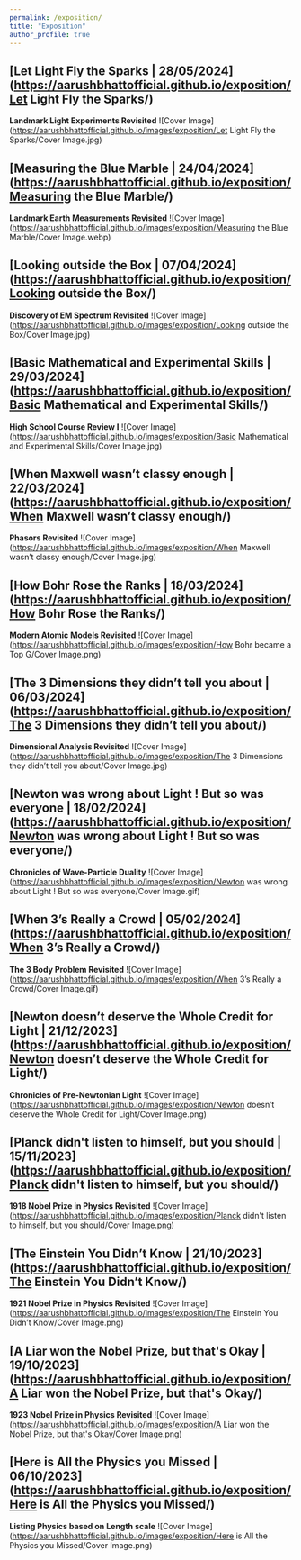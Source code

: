 ```yaml
---
permalink: /exposition/
title: "Exposition"
author_profile: true
---
```


<!-- 14 -->
## [Let Light Fly the Sparks | 28/05/2024](https://aarushbhattofficial.github.io/exposition/Let Light Fly the Sparks/)
**Landmark Light Experiments Revisited**
![Cover Image](https://aarushbhattofficial.github.io/images/exposition/Let Light Fly the Sparks/Cover Image.jpg)


<!-- 13 -->
## [Measuring the Blue Marble | 24/04/2024](https://aarushbhattofficial.github.io/exposition/Measuring the Blue Marble/)
**Landmark Earth Measurements Revisited**
![Cover Image](https://aarushbhattofficial.github.io/images/exposition/Measuring the Blue Marble/Cover Image.webp)


<!-- 12 -->
## [Looking outside the Box | 07/04/2024](https://aarushbhattofficial.github.io/exposition/Looking outside the Box/)
**Discovery of EM Spectrum Revisited**
![Cover Image](https://aarushbhattofficial.github.io/images/exposition/Looking outside the Box/Cover Image.jpg)


<!-- 11 -->
## [Basic Mathematical and Experimental Skills | 29/03/2024](https://aarushbhattofficial.github.io/exposition/Basic Mathematical and Experimental Skills/)
**High School Course Review I**
![Cover Image](https://aarushbhattofficial.github.io/images/exposition/Basic Mathematical and Experimental Skills/Cover Image.jpg)


<!-- 10 -->
## [When Maxwell wasn’t classy enough | 22/03/2024](https://aarushbhattofficial.github.io/exposition/When Maxwell wasn’t classy enough/)
**Phasors Revisited**
![Cover Image](https://aarushbhattofficial.github.io/images/exposition/When Maxwell wasn’t classy enough/Cover Image.jpg)


<!-- 9 -->
## [How Bohr Rose the Ranks | 18/03/2024](https://aarushbhattofficial.github.io/exposition/How Bohr Rose the Ranks/)
**Modern Atomic Models Revisited**
![Cover Image](https://aarushbhattofficial.github.io/images/exposition/How Bohr became a Top G/Cover Image.png)


<!-- 8 -->
## [The 3 Dimensions they didn’t tell you about | 06/03/2024](https://aarushbhattofficial.github.io/exposition/The 3 Dimensions they didn’t tell you about/)
**Dimensional Analysis Revisited**
![Cover Image](https://aarushbhattofficial.github.io/images/exposition/The 3 Dimensions they didn’t tell you about/Cover Image.jpg)


<!-- 7 -->
## [Newton was wrong about Light ! But so was everyone | 18/02/2024](https://aarushbhattofficial.github.io/exposition/Newton was wrong about Light ! But so was everyone/)
**Chronicles of Wave-Particle Duality**
![Cover Image](https://aarushbhattofficial.github.io/images/exposition/Newton was wrong about Light ! But so was everyone/Cover Image.gif)


<!-- 6 -->
## [When 3’s Really a Crowd | 05/02/2024](https://aarushbhattofficial.github.io/exposition/When 3’s Really a Crowd/)
**The 3 Body Problem Revisited**
![Cover Image](https://aarushbhattofficial.github.io/images/exposition/When 3’s Really a Crowd/Cover Image.gif)


<!-- 5 -->
## [Newton doesn’t deserve the Whole Credit for Light | 21/12/2023](https://aarushbhattofficial.github.io/exposition/Newton doesn’t deserve the Whole Credit for Light/)
**Chronicles of Pre-Newtonian Light**
![Cover Image](https://aarushbhattofficial.github.io/images/exposition/Newton doesn’t deserve the Whole Credit for Light/Cover Image.png)


<!-- 4 -->
## [Planck didn't listen to himself, but you should | 15/11/2023](https://aarushbhattofficial.github.io/exposition/Planck didn't listen to himself, but you should/)
**1918 Nobel Prize in Physics Revisited**
![Cover Image](https://aarushbhattofficial.github.io/images/exposition/Planck didn't listen to himself, but you should/Cover Image.png)


<!-- 3 -->
## [The Einstein You Didn’t Know | 21/10/2023](https://aarushbhattofficial.github.io/exposition/The Einstein You Didn’t Know/)
**1921 Nobel Prize in Physics Revisited**
![Cover Image](https://aarushbhattofficial.github.io/images/exposition/The Einstein You Didn’t Know/Cover Image.png)


<!-- 2 -->
## [A Liar won the Nobel Prize, but that's Okay | 19/10/2023](https://aarushbhattofficial.github.io/exposition/A Liar won the Nobel Prize, but that's Okay/)
**1923 Nobel Prize in Physics Revisited**
![Cover Image](https://aarushbhattofficial.github.io/images/exposition/A Liar won the Nobel Prize, but that's Okay/Cover Image.png)


<!-- 1 -->
## [Here is All the Physics you Missed | 06/10/2023](https://aarushbhattofficial.github.io/exposition/Here is All the Physics you Missed/)
**Listing Physics based on Length scale**
![Cover Image](https://aarushbhattofficial.github.io/images/exposition/Here is All the Physics you Missed/Cover Image.png)